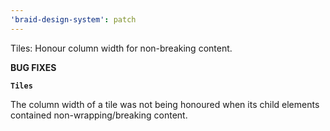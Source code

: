 ```yaml
---
'braid-design-system': patch
---
```


Tiles: Honour column width for non-breaking content.

**BUG FIXES**

**`Tiles`**

The column width of a tile was not being honoured when its child elements contained non-wrapping/breaking content.
